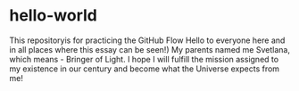 # hello-world
This repositoryis for practicing the GitHub Flow
Hello to everyone here and in all places where this essay can be seen!) My parents named me Svetlana, which means - Bringer of Light. I hope I will fulfill the mission assigned to my existence in our century and become what the Universe expects from me!
